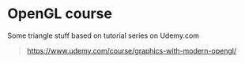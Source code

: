 # OpenGL course

Some triangle stuff based on tutorial series on Udemy.com

> https://www.udemy.com/course/graphics-with-modern-opengl/
